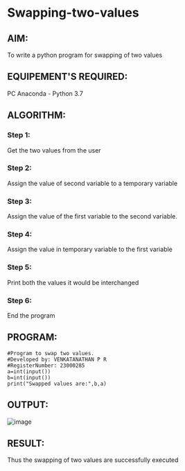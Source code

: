 # Swapping-two-values
## AIM:
To write a python program for swapping of two values
## EQUIPEMENT'S REQUIRED: 
PC
Anaconda - Python 3.7
## ALGORITHM: 
### Step 1:
Get the two values from the user
### Step 2: 
Assign the value of second variable to a temporary variable 
### Step 3: 
Assign the value of the first variable to the second variable.
### Step 4:  
Assign the value in temporary variable to the first variable
### Step 5: 
Print both the values it would be interchanged
### Step 6: 
End the program
## PROGRAM:
```
#Program to swap two values.
#Developed by: VENKATANATHAN P R
#RegisterNumber: 23000285
a=int(input())
b=int(input())
print("Swapped values are:",b,a)
```
## OUTPUT:
![image](https://github.com/23000285/Swapping-two-values/assets/138970859/909faac0-e8a9-4be3-9741-2e42cddfb4cc)


## RESULT:
Thus the swapping of two values are successfully executed



